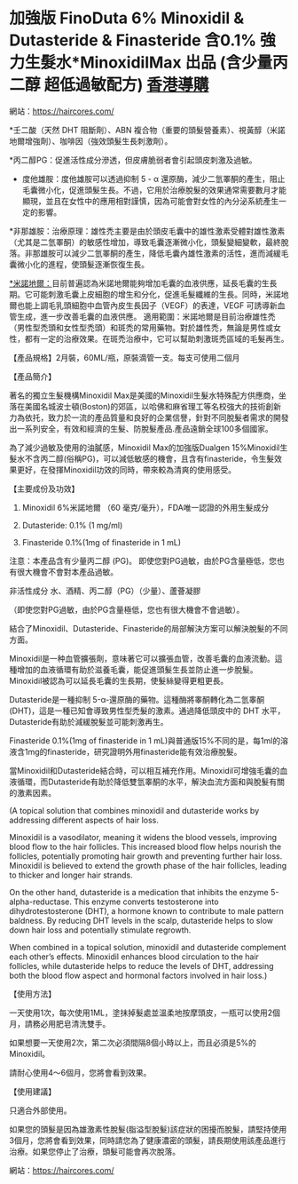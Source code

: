 # 加強版 FinoDuta 6% Minoxidil & Dutasteride & Finasteride 含0.1% 強力生髮水*MinoxidilMax 出品 (含少量丙二醇 超低過敏配方) [香港導購](https://haircores.com/)

網站：https://haircores.com/

*壬二酸（天然 DHT 阻斷劑）、ABN 複合物（重要的頭髮營養素）、視黃醇（米諾地爾增強劑）、咖啡因（強效頭髮生長刺激劑）。

*丙二醇PG：促進活性成分滲透，但皮膚脆弱者會引起頭皮刺激及過敏。

* 度他雄胺：度他雄胺可以透過抑制 5 - α 還原酶，減少二氫睪酮的產生，阻止毛囊微小化，促進頭髮生長。不過，它用於治療脫髮的效果通常需要數月才能顯現，並且在女性中的應用相對謹慎，因為可能會對女性的內分泌系統產生一定的影響。

*非那雄胺：治療原理：雄性禿主要是由於頭皮毛囊中的雄性激素受體對雄性激素（尤其是二氫睪酮）的敏感性增加，導致毛囊逐漸微小化，頭髮變細變軟，最終脫落。非那雄胺可以減少二氫睪酮的產生，降低毛囊內雄性激素的活性，進而減緩毛囊微小化的進程，使頭髮逐漸恢復生長。

[*米諾地爾：](https://haircores.com/product/%e5%8a%a0%e5%bc%b7%e7%89%88-finoduta-6-minoxidil-dutasteride-finasteride-%e5%90%ab0-1-%e5%bc%b7%e5%8a%9b%e7%94%9f%e9%ab%ae%e6%b0%b4minoxidilmax-%e5%87%ba%e5%93%81-%e5%90%ab%e5%b0%91%e9%87%8f/)目前普遍認為米諾地爾能夠增加毛囊的血液供應，延長毛囊的生長期。它可能刺激毛囊上皮細胞的增生和分化，促進毛髮纖維的生長。同時，米諾地爾也能上調毛乳頭細胞中血管內皮生長因子（VEGF）的表達，VEGF 可誘導新血管生成，進一步改善毛囊的血液供應。
適用範圍：米諾地爾是目前治療雄性禿（男性型禿頭和女性型禿頭）和斑禿的常用藥物。對於雄性禿，無論是男性或女性，都有一定的治療效果。在斑禿治療中，它可以幫助刺激斑禿區域的毛髮再生。

【產品規格】2月裝，60ML/瓶，原裝滴管一支。每支可使用二個月

【產品簡介】

著名的獨立生髮機構Minoxidil Max是美國的Minoxidil生髮水特殊配方供應商，坐落在美國名城波士頓(Boston)的郊區，以哈佛和麻省理工等名校強大的技術創新力為依托，致力於一流的產品質量和良好的企業信譽，針對不同脫髮者需求的開發出一系列安全，有效和經濟的生髮、防脫髮產品.產品遠銷全球100多個國家。

為了減少過敏及使用的油膩感，Minoxidil Max的加強版Dualgen 15%Minoxidil生髮水不含丙二醇(俗稱PG)，可以減低敏感的機會，且含有finasteride，令生髮效果更好，在發揮Minoxidil功效的同時，帶來較為清爽的使用感受。

 

【主要成份及功效】

1. Minoxidil 6%米諾地爾 （60 毫克/毫升），FDA唯一認證的外用生髮成分

2. Dutasteride: 0.1% (1 mg/ml)

3. Finasteride 0.1%(1mg of finasteride in 1 mL)

注意：本產品含有少量丙二醇 (PG)。 即使您對PG過敏，由於PG含量極低，您也有很大機會不會對本產品過敏。

非活性成分
水、酒精、丙二醇（PG）（少量）、蘆薈凝膠

（即使您對PG過敏，由於PG含量極低，您也有很大機會不會過敏）。

 

結合了Minoxidil、Dutasteride、Finasteride的局部解決方案可以解決脫髮的不同方面。

Minoxidil是一种血管擴張劑，意味著它可以擴張血管，改善毛囊的血液流動。這種增加的血液循環有助於滋養毛囊，能促進頭髮生長並防止進一步脫髮。Minoxidil被認為可以延長毛囊的生長期，使髮絲變得更粗更長。

Dutasteride是一種抑制 5-α-還原酶的藥物。這種酶將睾酮轉化為二氫睾酮 (DHT)，這是一種已知會導致男性型禿髮的激素。通過降低頭皮中的 DHT 水平，Dutasteride有助於減緩脫髮並可能刺激再生。

Finasteride 0.1%(1mg of finasteride in 1 mL)與普通版15%不同的是，每1ml的溶液含1mg的finasteride，研究證明外用finasteride能有效治療脫髮。

當Minoxidil和Dutasteride結合時，可以相互補充作用。Minoxidil可增強毛囊的血液循環，而Dutasteride有助於降低雙氫睾酮的水平，解決血流方面和與脫髮有關的激素因素。

(A topical solution that combines minoxidil and dutasteride works by addressing different aspects of hair loss.

Minoxidil is a vasodilator, meaning it widens the blood vessels, improving blood flow to the hair follicles. This increased blood flow helps nourish the follicles, potentially promoting hair growth and preventing further hair loss. Minoxidil is believed to extend the growth phase of the hair follicles, leading to thicker and longer hair strands.

On the other hand, dutasteride is a medication that inhibits the enzyme 5-alpha-reductase. This enzyme converts testosterone into dihydrotestosterone (DHT), a hormone known to contribute to male pattern baldness. By reducing DHT levels in the scalp, dutasteride helps to slow down hair loss and potentially stimulate regrowth.

When combined in a topical solution, minoxidil and dutasteride complement each other’s effects. Minoxidil enhances blood circulation to the hair follicles, while dutasteride helps to reduce the levels of DHT, addressing both the blood flow aspect and hormonal factors involved in hair loss.)

【使用方法】

一天使用1次，每次使用1ML，塗抺掉髮處並溫柔地按摩頭皮，一瓶可以使用2個月，請務必用肥皂清洗雙手。

如果想要一天使用2次，第二次必須間隔8個小時以上，而且必須是5%的Minoxidil。

請耐心使用4～6個月，您將會看到效果。

 

【使用建議】

只適合外部使用。

如果您的頭髮是因為雄激素性脫髮(脂溢型脫髮)該症狀的困擾而脫髮，請堅持使用3個月，您將會看到效果，同時請您為了健康濃密的頭髮，請長期使用該產品進行治療。如果您停止了治療，頭髮可能會再次脫落。

網站：https://haircores.com/
